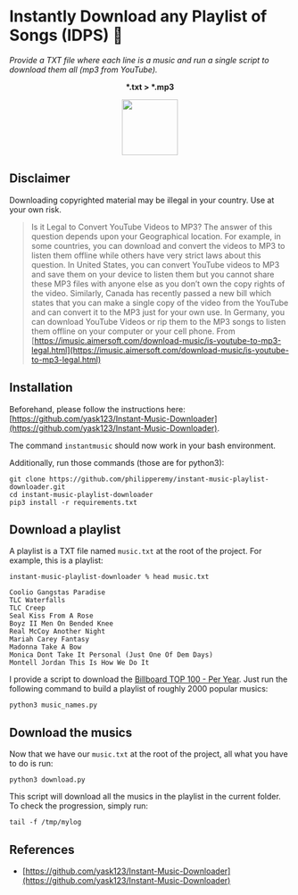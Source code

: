 # Instantly Download any Playlist of Songs (IDPS) :violin:

*Provide a TXT file where each line is a music and run a single script to download them all (mp3 from YouTube).*


<p align="center">
  <b>*.txt > *.mp3</b>
</p>

<p align="center">
  <img src="https://www.winxdvd.com/resource/pics/youtube-to-mp3.png" width="100"><br/>
</p>


## Disclaimer

Downloading copyrighted material may be illegal in your country. Use at your own risk.

> Is it Legal to Convert YouTube Videos to MP3? The answer of this question depends upon your Geographical location. For example, in some countries, you can download and convert the videos to MP3 to listen them offline while others have very strict laws about this question. In United States, you can convert YouTube videos to MP3 and save them on your device to listen them but you cannot share these MP3 files with anyone else as you don’t own the copy rights of the video. Similarly, Canada has recently passed a new bill which states that you can make a single copy of the video from the YouTube and can convert it to the MP3 just for your own use. In Germany, you can download YouTube Videos or rip them to the MP3 songs to listen them offline on your computer or your cell phone.
From [https://imusic.aimersoft.com/download-music/is-youtube-to-mp3-legal.html](https://imusic.aimersoft.com/download-music/is-youtube-to-mp3-legal.html)

## Installation

Beforehand, please follow the instructions here: [https://github.com/yask123/Instant-Music-Downloader](https://github.com/yask123/Instant-Music-Downloader).

The command `instantmusic` should now work in your bash environment.

Additionally, run those commands (those are for python3):

```
git clone https://github.com/philipperemy/instant-music-playlist-downloader.git
cd instant-music-playlist-downloader
pip3 install -r requirements.txt
```

## Download a playlist

A playlist is a TXT file named `music.txt` at the root of the project. For example, this is a playlist:

```
instant-music-playlist-downloader % head music.txt
```

```
Coolio Gangstas Paradise
TLC Waterfalls
TLC Creep
Seal Kiss From A Rose
Boyz II Men On Bended Knee
Real McCoy Another Night
Mariah Carey Fantasy
Madonna Take A Bow
Monica Dont Take It Personal (Just One Of Dem Days)
Montell Jordan This Is How We Do It
```

I provide a script to download the [Billboard TOP 100 - Per Year](http://billboardtop100of.com/). Just run the following command
to build a playlist of roughly 2000 popular musics:

```
python3 music_names.py
```

## Download the musics

Now that we have our `music.txt` at the root of the project, all what you have to do is run:

```
python3 download.py
```

This script will download all the musics in the playlist in the current folder. To check the progression, simply run:

```
tail -f /tmp/mylog
```

## References

- [https://github.com/yask123/Instant-Music-Downloader](https://github.com/yask123/Instant-Music-Downloader)
